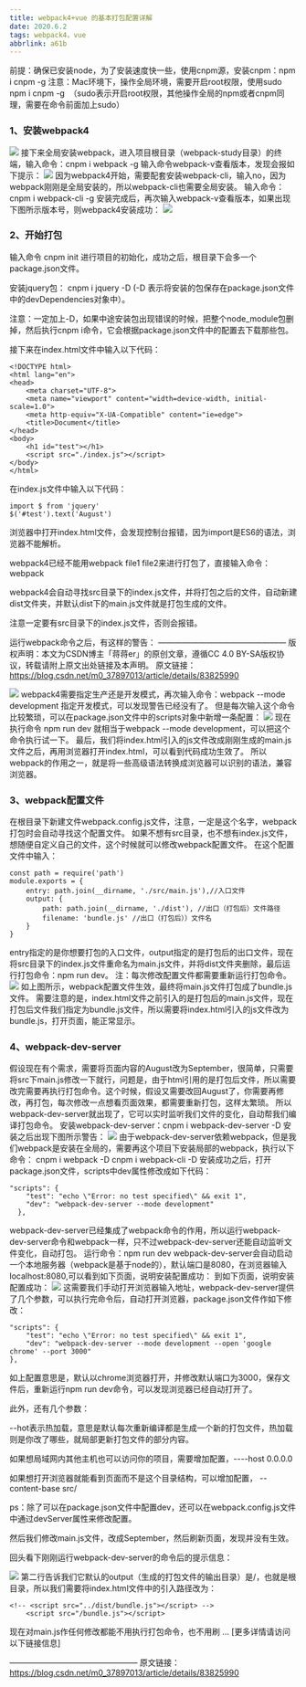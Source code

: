 ```yaml
---
title: webpack4+vue 的基本打包配置详解
date: 2020.6.2
tags: webpack4，vue
abbrlink: a61b
---
```


前提：确保已安装node，为了安装速度快一些，使用cnpm源，安装cnpm：npm i cnpm -g
注意：Mac环境下，操作全局环境，需要开启root权限，使用sudo npm i cnpm -g  （sudo表示开启root权限，其他操作全局的npm或者cnpm同理，需要在命令前面加上sudo）

### 1、安装webpack4
![](https://img-blog.csdnimg.cn/20181107163122114.png?x-oss-process=image/watermark,type_ZmFuZ3poZW5naGVpdGk,shadow_10,text_aHR0cHM6Ly9ibG9nLmNzZG4ubmV0L20wXzM3ODk3MDEz,size_16,color_FFFFFF,t_70)
接下来全局安装webpack，进入项目根目录（webpack-study目录）的终端，输入命令：cnpm i webpack -g
输入命令webpack-v查看版本，发现会报如下提示：
![](https://img-blog.csdnimg.cn/20181107162306118.png)
因为webpack4开始，需要配套安装webpack-cli，输入no，因为webpack刚刚是全局安装的，所以webpack-cli也需要全局安装。
输入命令：cnpm i webpack-cli -g
安装完成后，再次输入webpack-v查看版本，如果出现下图所示版本号，则webpack4安装成功：
![](https://img-blog.csdnimg.cn/20181107162756533.png)

### 2、开始打包
输入命令 cnpm init 进行项目的初始化，成功之后，根目录下会多一个package.json文件。

安装jquery包： cnpm i jquery -D (-D 表示将安装的包保存在package.json文件中的devDependencies对象中）。

注意：一定加上-D，如果中途安装包出现错误的时候，把整个node_module包删掉，然后执行cnpm i命令，它会根据package.json文件中的配置去下载那些包。

接下来在index.html文件中输入以下代码：

```
<!DOCTYPE html>
<html lang="en">
<head>
    <meta charset="UTF-8">
    <meta name="viewport" content="width=device-width, initial-scale=1.0">
    <meta http-equiv="X-UA-Compatible" content="ie=edge">
    <title>Document</title>
</head>
<body>
    <h1 id="test"></h1>
    <script src="./index.js"></script>
</body>
</html>
```

在index.js文件中输入以下代码：

```
import $ from 'jquery'
$('#test').text('August')
```

浏览器中打开index.html文件，会发现控制台报错，因为import是ES6的语法，浏览器不能解析。

webpack4已经不能用webpack file1 file2来进行打包了，直接输入命令：webpack

webpack4会自动寻找src目录下的index.js文件，并将打包之后的文件，自动新建dist文件夹，并默认dist下的main.js文件就是打包生成的文件。

注意一定要有src目录下的index.js文件，否则会报错。

运行webpack命令之后，有这样的警告：
————————————————
版权声明：本文为CSDN博主「蒋蒋er」的原创文章，遵循CC 4.0 BY-SA版权协议，转载请附上原文出处链接及本声明。
原文链接：https://blog.csdn.net/m0_37897013/article/details/83825990

![](https://img-blog.csdnimg.cn/20181107165250646.png)
webpack4需要指定生产还是开发模式，再次输入命令：webpack --mode development 指定开发模式，可以发现警告已经没有了。
但是每次输入这个命令比较繁琐，可以在package.json文件中的scripts对象中新增一条配置：
![](https://img-blog.csdnimg.cn/20181107170055199.png)
现在执行命令 npm run dev 就相当于webpack --mode development，可以把这个命令执行试一下。
最后，我们将index.html引入的js文件改成刚刚生成的main.js文件之后，再用浏览器打开index.html，可以看到代码成功生效了。
所以webpack的作用之一，就是将一些高级语法转换成浏览器可以识别的语法，兼容浏览器。

### 3、webpack配置文件
在根目录下新建文件webpack.config.js文件，注意，一定是这个名字，webpack打包时会自动寻找这个配置文件。
如果不想有src目录，也不想有index.js文件，想随便自定义自己的文件，这个时候就可以修改webpack配置文件。
在这个配置文件中输入：
```
const path = require('path')
module.exports = {
    entry: path.join(__dirname, './src/main.js'),//入口文件
    output: {
        path: path.join(__dirname, './dist'), //出口（打包后）文件路径
        filename: 'bundle.js' //出口（打包后））文件名
    }
}
```
entry指定的是你想要打包的入口文件，output指定的是打包后的出口文件，现在将src目录下的index.js文件重命名为main.js文件，并将dist文件夹删除，最后运行打包命令：npm run dev。
注：每次修改配置文件都需要重新运行打包命令。
![](https://img-blog.csdnimg.cn/20181108093349661.png)
如上图所示，webpack配置文件生效，最终将main.js文件打包成了bundle.js文件。
需要注意的是，index.html文件之前引入的是打包后的main.js文件，现在打包后文件我们指定为bundle.js文件，所以需要将index.html引入的js文件改为bundle.js，打开页面，能正常显示。

### 4、webpack-dev-server
假设现在有个需求，需要将页面内容的August改为September，很简单，只需要将src下main.js修改一下就行，问题是，由于html引用的是打包后文件，所以需要改完需要再执行打包命令。这个时候，假设又需要改回August了，你需要再修改，再打包，每次修改一点想看页面效果，都需要重新打包，这样太繁琐。
所以webpack-dev-server就出现了，它可以实时监听我们文件的变化，自动帮我们编译打包命令。
安装webpack-dev-server：cnpm i webpack-dev-server -D
安装之后出现下图所示警告：
![](https://img-blog.csdnimg.cn/20181108095321292.png)
由于webpack-dev-server依赖webpack，但是我们webpack是安装在全局的，需要再这个项目下安装局部的webpack，执行以下命令：
cnpm i webpack -D
cnpm i webpack-cli -D
安装成功之后，打开package.json文件，scripts中dev属性修改成如下代码：
```
"scripts": {
    "test": "echo \"Error: no test specified\" && exit 1",
    "dev": "webpack-dev-server --mode development"
  },
```
webpack-dev-server已经集成了webpack命令的作用，所以运行webpack-dev-server命令和webpack一样，只不过webpack-dev-server还能自动监听文件变化，自动打包。
运行命令：npm run dev
webpack-dev-server会自动启动一个本地服务器（webpack是基于node的），默认端口是8080，在浏览器输入localhost:8080,可以看到如下页面，说明安装配置成功：
到如下页面，说明安装配置成功：
![](https://img-blog.csdnimg.cn/20181108101253966.png?x-oss-process=image/watermark,type_ZmFuZ3poZW5naGVpdGk,shadow_10,text_aHR0cHM6Ly9ibG9nLmNzZG4ubmV0L20wXzM3ODk3MDEz,size_16,color_FFFFFF,t_70)
这需要我们手动打开浏览器输入地址，webpack-dev-server提供了几个参数，可以执行完命令后，自动打开浏览器，package.json文件作如下修改：
```
"scripts": {
    "test": "echo \"Error: no test specified\" && exit 1",
    "dev": "webpack-dev-server --mode development --open 'google chrome' --port 3000"
},
```
如上配置意思是，默认以chrome浏览器打开，并修改默认端口为3000，保存文件后，重新运行npm run dev命令，可以发现浏览器已经自动打开了。

此外，还有几个参数：

--hot表示热加载，意思是默认每次重新编译都是生成一个新的打包文件，热加载则是你改了哪些，就局部更新打包文件的部分内容。

如果想局域网内其他主机也可以访问你的项目，需要增加配置，----host 0.0.0.0

如果想打开浏览器就能看到页面而不是这个目录结构，可以增加配置， --content-base src/

ps：除了可以在package.json文件中配置dev，还可以在webpack.config.js文件中通过devServer属性来修改配置。

然后我们修改main.js文件，改成September，然后刷新页面，发现并没有生效。

回头看下刚刚运行webpack-dev-server的命令后的提示信息：

![](https://img-blog.csdnimg.cn/20181108100639965.png)
第二行告诉我们它默认的output（生成的打包文件的输出目录）是/，也就是根目录，所以我们需要将index.html文件中的引入路径改为：
```
<!-- <script src="../dist/bundle.js"></script> -->
    <script src="/bundle.js"></script>
```
现在对main.js作任何修改都能不用执行打包命令，也不用刷 ... [更多详情请访问以下链接信息]

————————————————
原文链接：https://blog.csdn.net/m0_37897013/article/details/83825990